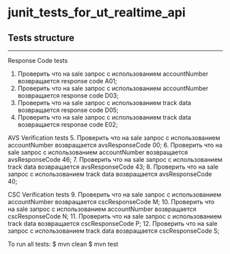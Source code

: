 # junit_tests_for_ut_realtime_api


    
## Tests structure
---

Response Code tests
1. Проверить что на  sale запрос  с использованием  accountNumber возвращается response code A01;
2. Проверить что на  sale запрос  с использованием  accountNumber возвращается response code D03;
3. Проверить  что    на  sale запрос  с использованием  track data возвращается response code D05;
4. Проверить  что    на  sale запрос  с использованием  track data возвращается response code E02;

AVS Verification tests
5. Проверить что на  sale запрос  с использованием  accountNumber возвращается avsResponseCode 00;
6. Проверить что на  sale запрос  с использованием  accountNumber возвращается avsResponseCode 46;
7. Проверить  что    на  sale запрос  с использованием  track data возвращается avsResponseCode 43;
8. Проверить  что    на  sale запрос  с использованием  track data возвращается avsResponseCode 40;

CSC Verification tests
9. Проверить что на  sale запрос  с использованием  accountNumber возвращается cscResponseCode M;
10. Проверить что на  sale запрос  с использованием  accountNumber возвращается cscResponseCode N;
11. Проверить  что    на  sale запрос  с использованием  track data возвращается cscResponseCode P;
12. Проверить  что    на  sale запрос  с использованием  track data возвращается cscResponseCode S;

 

To run all tests:
    $ mvn clean
    $ mvn test



  
  
 
 

 
